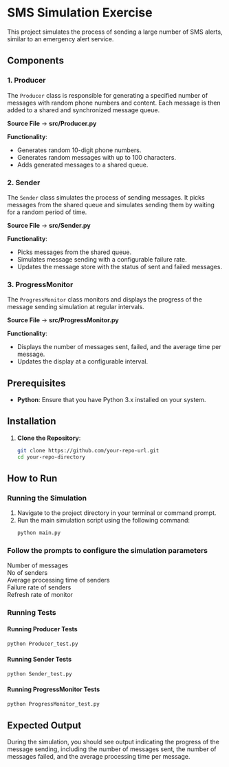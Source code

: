 
# SMS Simulation Exercise

This project simulates the process of sending a large number of SMS alerts, similar to an emergency alert service. 


## Components

### 1. **Producer**

The `Producer` class is responsible for generating a specified number of messages with random phone numbers and content. Each message is then added to a shared and synchronized message queue.

**Source File**     -> **src/Producer.py**

**Functionality**:
- Generates random 10-digit phone numbers.
- Generates random messages with up to 100 characters.
- Adds generated messages to a shared queue.

### 2. **Sender**

The `Sender` class simulates the process of sending messages. It picks messages from the shared queue and simulates sending them by waiting for a random period of time.

**Source File**     -> **src/Sender.py**

**Functionality**:
- Picks messages from the shared queue.
- Simulates message sending with a configurable failure rate.
- Updates the message store with the status of sent and failed messages.

### 3. **ProgressMonitor**

The `ProgressMonitor` class monitors and displays the progress of the message sending simulation at regular intervals.

**Source File**     -> **src/ProgressMonitor.py**

**Functionality**:
- Displays the number of messages sent, failed, and the average time per message.
- Updates the display at a configurable interval.

## Prerequisites

- **Python**: Ensure that you have Python 3.x installed on your system. 

## Installation

1. **Clone the Repository**:
    ```sh
    git clone https://github.com/your-repo-url.git
    cd your-repo-directory
    ```


## How to Run

### Running the Simulation

1. Navigate to the project directory in your terminal or command prompt.
2. Run the main simulation script using the following command:
    ```sh
    python main.py
    ```
### Follow the prompts to configure the simulation parameters

Number of messages   
No of senders   
Average processing time of senders  
Failure rate of senders  
Refresh rate of monitor

### Running Tests

#### Running Producer Tests
```sh
python Producer_test.py
```

#### Running Sender Tests
```sh
python Sender_test.py
```

#### Running ProgressMonitor Tests
```sh
python ProgressMonitor_test.py
```

## Expected Output

During the simulation, you should see output indicating the progress of the message sending, including the number of messages sent, the number of messages failed, and the average processing time per message.

